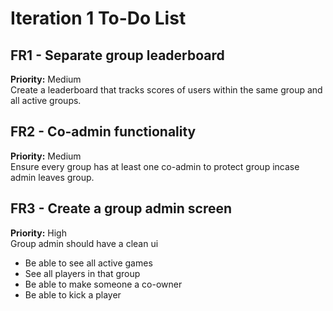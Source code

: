 # Iteration 1 To-Do List

## FR1 - Separate group leaderboard
**Priority:** Medium  
Create a leaderboard that tracks scores of users within the same group and all active groups.

## FR2 - Co-admin functionality
**Priority:** Medium  
Ensure every group has at least one co-admin to protect group incase admin leaves group.

## FR3 - Create a group admin screen
**Priority:** High  
Group admin should have a clean ui
- Be able to see all active games
- See all players in that group
- Be able to make someone a co-owner
- Be able to kick a player


